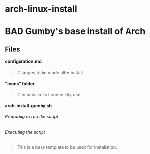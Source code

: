 # arch-linux-install
BAD Gumby's base install of Arch
======

## Files
#### configuration.md
> Changes to be made after install

#### "icons" folder
> Contains icons I commonly use

#### arch-install-gumby.sh

###### Preparing to run the script
>

###### Executing the script
> This is a base template to be used for installation.
